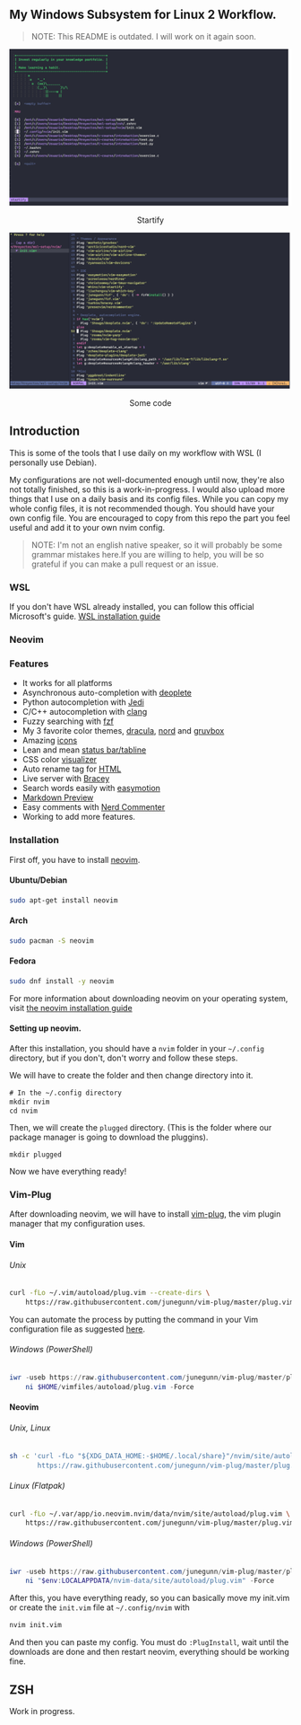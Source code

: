 ## My Windows Subsystem for Linux 2 Workflow.
>NOTE: This README is outdated. I will work on it again soon.


![Start page](./img/start-page.png "Startify")

<p align="center"> Startify </p>

![Coding](./img/coding.png "Some code")

<p align="center"> Some code </p>


## Introduction

This is some of the tools that I use daily on my workflow with WSL (I personally use Debian). 

My configurations are not well-documented enough until now, they're also not totally finished, so this is a work-in-progress. I would also upload more things that I use on a daily basis and its config files. While you can copy my whole config files, it is not recommended though. You should have your own config file. You are encouraged to copy from this repo the part you feel useful and add it to your own nvim config. 

>NOTE: I'm not an english native speaker, so it will probably be some grammar mistakes here.If you are willing to help, you will be so grateful if you can make a pull request or an issue.

### WSL

If you don't have WSL already installed, you can follow this official Microsoft's guide. [WSL installation guide](https://docs.microsoft.com/en-us/windows/wsl/install-win10)

### Neovim

### Features
* It works for all platforms
* Asynchronous auto-completion with [deoplete](https://github.com/Shougo/deoplete.nvim)
* Python autocompletion with [Jedi](https://github.com/davidhalter/jedi)
* C/C++ autocompletion with [clang](https://github.com/deoplete-plugins/deoplete-clang) 
* Fuzzy searching with [fzf](https://github.com/junegunn/fzf)
* My 3 favorite color themes, [dracula](https://github.com/dracula/vim), [nord](https://github.com/arcticicestudio/nord-vim) and [gruvbox](https://github.com/sainnhe/gruvbox-material)
* Amazing [icons](https://github.com/ryanoasis/vim-devicons)
* Lean and mean [status bar/tabline](https://github.com/vim-airline/vim-airline)
* CSS color [visualizer](https://github.com/chrisbra/Colorizer)
* Auto rename tag for [HTML](https://github.com/AndrewRadev/tagalong.vim)
* Live server with [Bracey](https://github.com/turbio/bracey.vim)
* Search words easily with [easymotion](https://github.com/easymotion/vim-easymotion)
* [Markdown Preview](https://github.com/iamcco/markdown-preview.nvim)
* Easy comments with [Nerd Commenter](https://github.com/preservim/nerdcommenter)
* Working to add more features.
### Installation
First off, you have to install [neovim](https://neovim.io/).

#### Ubuntu/Debian
```bash
sudo apt-get install neovim
```
#### Arch
```bash
sudo pacman -S neovim
```
#### Fedora
```bash
sudo dnf install -y neovim 
```

For more information about downloading neovim on your operating system, visit [the neovim installation guide](https://github.com/neovim/neovim/wiki/Installing-Neovim)

#### Setting up neovim. 

After this installation, you should have a `nvim` folder in your `~/.config` directory, but if you don't, don't worry and follow these steps.

We will have to create the folder and then change directory into it.

```shell 
# In the ~/.config directory
mkdir nvim
cd nvim
```
Then, we will create the `plugged` directory. (This is the folder where our package manager is going to download the pluggins).
```shell
mkdir plugged
```

Now we have everything ready!
### Vim-Plug

After downloading neovim, we will have to install [vim-plug](https://github.com/junegunn/vim-plug), the vim plugin manager that my configuration uses.

#### Vim

###### Unix

```sh
curl -fLo ~/.vim/autoload/plug.vim --create-dirs \
    https://raw.githubusercontent.com/junegunn/vim-plug/master/plug.vim
```

You can automate the process by putting the command in your Vim configuration
file as suggested [here][auto].

[auto]: https://github.com/junegunn/vim-plug/wiki/tips#automatic-installation

###### Windows (PowerShell)

```powershell
iwr -useb https://raw.githubusercontent.com/junegunn/vim-plug/master/plug.vim |`
    ni $HOME/vimfiles/autoload/plug.vim -Force
```

#### Neovim

###### Unix, Linux

```sh
sh -c 'curl -fLo "${XDG_DATA_HOME:-$HOME/.local/share}"/nvim/site/autoload/plug.vim --create-dirs \
       https://raw.githubusercontent.com/junegunn/vim-plug/master/plug.vim'
```

###### Linux (Flatpak)

```sh
curl -fLo ~/.var/app/io.neovim.nvim/data/nvim/site/autoload/plug.vim \
    https://raw.githubusercontent.com/junegunn/vim-plug/master/plug.vim
```

###### Windows (PowerShell)

```powershell
iwr -useb https://raw.githubusercontent.com/junegunn/vim-plug/master/plug.vim |`
    ni "$env:LOCALAPPDATA/nvim-data/site/autoload/plug.vim" -Force
```

After this, you have everything ready, so you can basically move my init.vim or create the `init.vim` file at `~/.config/nvim` with
```sh
nvim init.vim
```
And then you can paste my config. You must do `:PlugInstall`, wait until the downloads are done and then restart neovim, everything should be working fine.

## ZSH

Work in progress.

